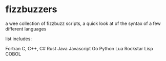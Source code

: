 # fizzbuzzers


a wee collection of fizzbuzz scripts, a quick look at of the syntax of a few different languages

list includes:

Fortran
C, C++, C#
Rust
Java
Javascript
Go
Python
Lua
Rockstar
Lisp
COBOL